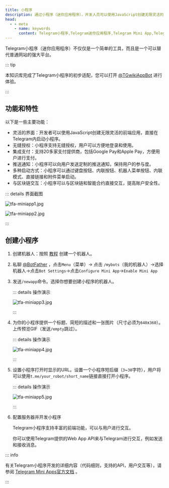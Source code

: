 ```yaml
---
title: 小程序
description: 通过小程序（迷你应用程序），开发人员可以使用JavaScript创建无限灵活的界面，这些界面可以在Telegram内启动，并且可以完全取代任何网站。
head:
  - - meta
    - name: keywords
      content: Telegram小程序,Telegram迷你应用程序,Telegram Mini App,Telegram Web App,TG小程序,TG迷你应用程序,TG Mini App,TG Web App,电报小程序,电报迷你应用程序,电报 Mini App,电报 Web App
---
```


Telegram小程序（迷你应用程序）不仅仅是一个简单的工具，而且是一个可以替代普通网站的强大平台。

::: tip

本知识库完成了Telegram小程序的初步适配，您可以打开 [@TGwikiAppBot](https://t.me/TGwikiAppBot/tgwiki) 进行体验。

:::

## 功能和特性

以下是一些主要功能：

- 灵活的界面：开发者可以使用JavaScript创建无限灵活的前端应用，直接在Telegram内启动小程序。
- 无缝授权：小程序支持无缝授权，用户可以方便地登录和使用。
- 集成支付：支持20多家支付提供商，包括Google Pay和Apple Pay，方便用户进行支付。
- 推送通知：小程序可以向用户发送定制的推送通知，保持用户的参与度。
- 多种启动方式：小程序可以通过键盘按钮、内联按钮、机器人菜单按钮、内联模式、直接链接和附件菜单启动。
- 与区块链交互：小程序可以与区块链和智能合约直接交互，提高账户安全性。

::: details 界面截图

![tfa-miniapp1.jpg](https://cdn.jsdelivr.net/gh/tgwiki//images/tfa/miniapp1.jpg)

![tfa-miniapp2.jpg](https://cdn.jsdelivr.net/gh/tgwiki//images/tfa/miniapp2.jpg)

:::

## 创建小程序

1. 创建机器人：按照 [教程](./createrobot.html) 创建一个机器人。

2. 私聊 [@BotFather](https://t.me/BotFather) ，点击`Menu`（菜单）-> 点击 `/mybots`（我的机器人）->选择机器人->点击`Bot Settings`->点击`Configure Mini App`->`Enable Mini App`

3. 发送`/newapp`命令。选择你想要创建小程序的机器人。

   ::: details 操作演示

   ![tfa-miniapp3.jpg](https://cdn.jsdelivr.net/gh/tgwiki//images/tfa/miniapp3.jpg)

   :::

4. 为你的小程序提供一个标题、简短的描述和一张图片（尺寸必须为`640`x`360`）。上传预览GIF（发送`/empty`跳过）。

   ::: details 操作演示

   ![tfa-miniapp4.jpg](https://cdn.jsdelivr.net/gh/tgwiki//images/tfa/miniapp4.jpg)

   :::

5. 设置小程序打开时显示的URL。设置一个小程序短后缀（`3`~`30`字符），用户将可以使用`t.me/your_robot/short_name`链接直接打开小程序。

   ::: details 操作演示

   ![tfa-miniapp5.jpg](https://cdn.jsdelivr.net/gh/tgwiki//images/tfa/miniapp5.jpg)

   :::

6. 配置服务器并开发小程序

   Telegram小程序支持丰富的前端功能，可以与用户进行交互。

   你可以使用Telegram提供的Web App API来与Telegram进行交互，例如发送和接收消息。

::: info

有关Telegram小程序开发的详细内容（代码细则，支持的API，用户交互等），请参阅 [Telegram Mini Apps官方文档](https://core.telegram.org/bots/webapps) 。

:::
